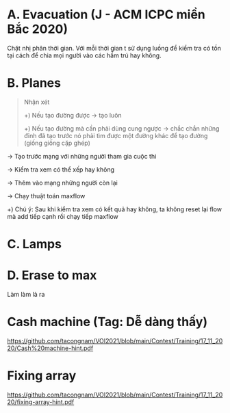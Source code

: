 
# A. Evacuation (J - ACM ICPC miền Bắc 2020)
Chặt nhị phân thời gian. Với mỗi thời gian t sử dụng luồng để kiểm tra có tồn tại cách để chia mọi người vào các hầm trú hay không.

# B. Planes
> Nhận xét
>
>+) Nếu tạo đường được -> tạo luôn
>
>+) Nếu tạo đường mà cần phải dùng cung ngược -> chắc chắn những đỉnh đã tạo trước nó phải tìm được một đường khác để tạo đường (giống giống cặp ghép)

-> Tạo trước mạng với những người tham gia cuộc thi

-> Kiểm tra xem có thể xếp hay không

-> Thêm vào mạng những người còn lại

-> Chạy thuật toán maxflow

+) Chú ý: Sau khi kiểm tra xem có kết quả hay không, ta không reset lại flow mà add tiếp cạnh rồi chạy tiếp maxflow

# C. Lamps

# D. Erase to max
Làm làm là ra

# Cash machine (Tag: Dễ dàng thấy)

https://github.com/tacongnam/VOI2021/blob/main/Contest/Training/17_11_2020/Cash%20machine-hint.pdf

# Fixing array
https://github.com/tacongnam/VOI2021/blob/main/Contest/Training/17_11_2020/fixing-array-hint.pdf
<!--stackedit_data:
eyJoaXN0b3J5IjpbMTgzNDI1MTEyNCwtMTkwMjk1MzMxNiw3Nj
g4ODQyOSwxMTQxNTEzMzgzLC01MzA0Mzg5NTEsMTQ1MzMwNTkx
MCwyOTgzNjA1OTcsLTM5Mzk1ODEyOCwtOTY0ODAyMTM1LDkzNT
Q2Nzk5OSwxMjYyMTY4MDg2LC01OTE3NDU4MDgsMTA4NTI0OTM2
NiwtOTQ1OTc1MTE5LDE1OTY4NzY5NDcsOTA5MjkxNDE3LDI5Nj
Y5ODkyNV19
-->